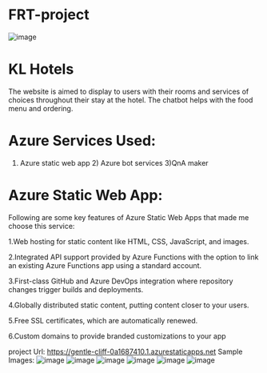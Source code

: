 # FRT-project
![image](https://user-images.githubusercontent.com/88315524/175100899-bf43664f-0a19-40bf-b332-76e6a579f55b.png)

# KL Hotels
The website is aimed to display to users with their rooms and services of choices throughout their stay at the hotel. The chatbot helps with the food menu and ordering.
# Azure Services Used:
1) Azure static web app           2) Azure bot services       3)QnA maker
# Azure Static Web App:
Following are some key features of Azure Static Web Apps that made me choose this service:

1.Web hosting for static content like HTML, CSS, JavaScript, and images.

2.Integrated API support provided by Azure Functions with the option to link an existing Azure Functions app using a standard account.

3.First-class GitHub and Azure DevOps integration where repository changes trigger builds and deployments.

4.Globally distributed static content, putting content closer to your users.

5.Free SSL certificates, which are automatically renewed.

6.Custom domains to provide branded customizations to your app

project Url: https://gentle-cliff-0a1687410.1.azurestaticapps.net
Sample Images:
![image](https://user-images.githubusercontent.com/88315524/175100147-24b04bb2-cefc-4728-9fc1-0ce33dfda050.png)
![image](https://user-images.githubusercontent.com/88315524/175100432-7028380e-2953-4f50-b88b-fc771baa20e8.png)
![image](https://user-images.githubusercontent.com/88315524/175100510-fb4acaad-ffc0-4bcd-8c1e-bf4fc75cfeea.png)
![image](https://user-images.githubusercontent.com/88315524/175100586-3311d9be-d127-49b6-b0cf-92a324863308.png)
![image](https://user-images.githubusercontent.com/88315524/175100646-b348061e-75ed-4b17-86e3-7d2fdbe01386.png)
![image](https://user-images.githubusercontent.com/88315524/175100673-fd97d9dd-ed8e-4bad-b528-21581e310a20.png)
